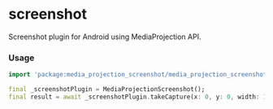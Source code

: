 # screenshot

Screenshot plugin for Android using MediaProjection API.

### Usage

```dart
import 'package:media_projection_screenshot/media_projection_screenshot.dart';

final _screenshotPlugin = MediaProjectionScreenshot();
final result = await _screenshotPlugin.takeCapture(x: 0, y: 0, width: 1080, height: 100);
```